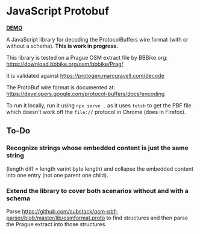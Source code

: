 # JavaScript Protobuf

[**DEMO**](https://tomashubelbauer.github.io/js-protobuf)

A JavaScript library for decoding the ProtocolBuffers wire format
(with or without a schema).
**This is work in progress.**

This library is tested on a Prague OSM extract file by BBBike.org:
https://download.bbbike.org/osm/bbbike/Prag/

It is validated against https://protogen.marcgravell.com/decode

The ProtoBuf wire format is documented at:
https://developers.google.com/protocol-buffers/docs/encoding

To run it locally, run it using `npx serve .` as it uses `fetch` to get the PBF
file which doesn't work off the `file://` protocol in Chrome (does in Firefox).

## To-Do

### Recognize strings whose embedded content is just the same string

(length diff = length varint byte length) and collapse the embedded content into
one entry (not one parent one child).

### Extend the library to cover both scenarios without and with a schema

Parse https://github.com/substack/osm-pbf-parser/blob/master/lib/osmformat.proto
to find structures and then parse the Prague extract into those structures.
